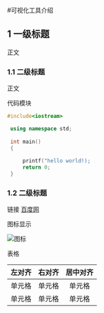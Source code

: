 #可视化工具介绍
## 1 一级标题
正文

### 1.1 二级标题
正文

代码模块

```c++
#include<iostream>

 using namespace std;
 
 int main()
 {
 
     printf("hello world!);
     return 0;
 }
```

### 1.2 二级标题


链接 [百度网](https://www.baidu.com)

图标显示

![图标](http://static.runoob.com/images/runoob-logo.png)

表格

| 左对齐 | 右对齐 | 居中对齐 |
| :-----| ----: | :----: |
| 单元格 | 单元格 | 单元格 |
| 单元格 | 单元格 | 单元格 |